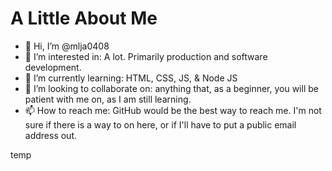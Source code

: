 # A Little About Me

- 👋 Hi, I’m @mlja0408
- 👀 I’m interested in: A lot. Primarily production and software development.
- 🌱 I’m currently learning: HTML, CSS, JS, & Node JS
- 💞️ I’m looking to collaborate on: anything that, as a beginner, you will be patient with me on, as I am still learning.
- 📫 How to reach me: GitHub would be the best way to reach me. I'm not sure if there is a way to on here, or if I'll have to put a public email address out.
<!---
mlja0408/mlja0408 is a ✨ special ✨ repository because its `README.md` (this file) appears on your GitHub profile.
You can click the Preview link to take a look at your changes.
--->
temp
